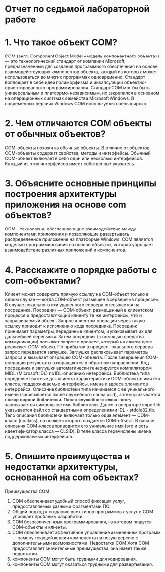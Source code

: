 ﻿# Отчет по седьмой лабораторной работе


# 1. Что такое объект COM?
COM (англ. Component Object Model «модель компонентного объекта») — это технологический стандарт от компании Microsoft, предназначенный для создания программного обеспечения на основе взаимодействующих компонентов объекта, каждый из которых может использоваться во многих программах одновременно. Стандарт воплощает в себе идеи полиморфизма и инкапсуляции объектно-ориентированного программирования. Стандарт COM мог бы быть универсальным и платформо-независимым, но закрепился в основном на операционных системах семейства Microsoft Windows. В современных версиях Windows COM используется очень широко.


# 2. Чем отличаются СОМ объекты от обычных объектов?
СОМ-объекты похожи на обычные объекты. В отличие от объектов, СОМ-объекты содержат свойства, методы и интерфейсы.
Обычный СОМ-объект включает в себя один или несколько интерфейсов. Каждый из этих интерфейсов имеет собственный указатель.


# 3. Объясните основные принципы построения архитектуры приложения на основе com объектов?
COM - технологии, обеспечивающие взаимодействие между компонентами приложения и позволяющие развертывать распределенное приложение на платформе Windows. COM является моделью программирования на основе объектов, которая упрощает взаимодействие различных приложений и компонентов.


# 4. Расскажите о порядке работы с com-объектами?
Клиент может содержать прямую ссылку на СОМ-объект только в одном случае — когда СОМ-объект размещен в сервере «в процессе». В случае локального или удаленного сервера он ссылается на посредника.
Посредник — СОМ-объект, размещенный в клиентском процессе и предоставляющий клиенту те же интерфейсы, что и запрашиваемый объект. Запрос клиентом операции через такую ссылку приводит к исполнению кода посредника.
Посредник принимает параметры, переданные клиентом, и упаковывает их для дальнейшей пересылки. Затем посредник (с помощью средства коммуникации) посылает запрос в процесс, который на самом деле реализует СОМ-объект.
По прибытии в процесс локального сервера запрос передается заглушке. Заглушка распаковывает параметры запроса и вызывает операцию СОМ-объекта. После завершения СОМ-операции результаты возвращаются в обратном направлении.
Код посредника и заглушки автоматически генерируется компилятором MIDL (Microsoft IDL) по IDL-описанию интерфейса.
Библиотека типа определяет важные для клиента характеристики СОМ-объекта: имя его класса, поддерживаемые интерфейсы, имена и адреса элементов интерфейса.
Описание библиотеки типа начинается с ее уникального имени (записывается после служебного слова uuid), затем указывается номер версии библиотеки. После служебного слова library записывается символьное имя библиотеки. Далее в операторе importlib указывается файл со стандартными определениями IDL - stdole32.tlb. Тело описания библиотеки включает только один элемент — СОМ-класс (coclass), на основе которого создается СОМ-объект.
В начале описания СОМ-класса приводится его уникальное имя (это и есть идентификатор класса — CLSID). В теле класса перечислены имена поддерживаемых интерфейсов.


# 5. Опишите преимущества и недостатки архитектуры, основанной на com объектах?
Преимущества COM
1. СОМ обеспечивает удобный способ фиксации услуг, предоставляемых разными фрагментами ПО.
2. Общий подход к созданию всех типов программных услуг в СОМ упрощает проблемы разработки.
3. СОМ безразличен язык программирования, на котором пишутся СОМ-объекты и клиенты.
4. СОМ обеспечивает эффективное управление изменением программ — замену текущей версии компонента на новую версию с дополнительными возможностями.
Недостатки COM
Хотя COM предоставляет значительные преимущества, она имеет также недостатки. 
1. компоненты COM могут быть трудными для кодирования. 
2. компоненты COM могут оказаться трудными для развертывания. 
